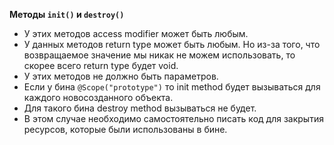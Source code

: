 **Методы <code>init()</code> и <code>destroy()</code>**

* У этих методов access modifier может быть любым.
* У данных методов return type может быть любым. Но из-за того, что возвращаемое значение мы никак не можем использовать, то скорее всего return type будет void.
* У этих методов не должно быть параметров.
* Если у бина <code>@Scope("prototype")</code> то init method будет вызываться для каждого новосозданного объекта.
* Для такого бина destroy method вызываться не будет.
* В этом случае необходимо самостоятельно писать код для закрытия ресурсов, которые были использованы в бине.